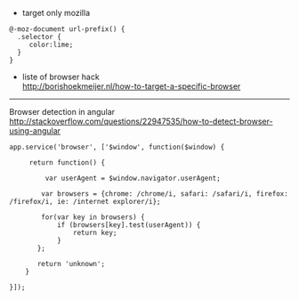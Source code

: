 * target only mozilla 
````
@-moz-document url-prefix() { 
  .selector {
     color:lime;
  }
}
````

* liste of browser hack     
http://borishoekmeijer.nl/how-to-target-a-specific-browser



*** 

Browser detection in angular 
http://stackoverflow.com/questions/22947535/how-to-detect-browser-using-angular
````
app.service('browser', ['$window', function($window) {

     return function() {

         var userAgent = $window.navigator.userAgent;

        var browsers = {chrome: /chrome/i, safari: /safari/i, firefox: /firefox/i, ie: /internet explorer/i};

        for(var key in browsers) {
            if (browsers[key].test(userAgent)) {
                return key;
            }
       };

       return 'unknown';
    }

}]);
````